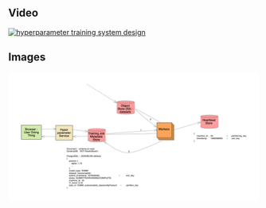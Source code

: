 

## Video

[![hyperparameter training system design](https://img.youtube.com/vi/yq2GC-4j8jA/hqdefault.jpg)](https://www.youtube.com/watch?v=yq2GC-4j8jA)


## Images

<img src="images/hparam_screenshot.png" alt="hyperparameter training system design">

